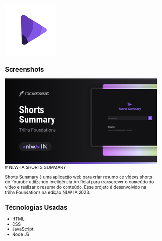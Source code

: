 
![Logo](public/logo.svg)


## Screenshots

![App Screenshot](public/layout.png)# NLW-IA SHORTS SUMMARY

Shorts Summary é uma aplicação web para criar resumo de vídeos shorts do Youtube utilizando Inteligência Artificial para transcrever o conteúdo do vídeo e realizar o resumo do conteúdo. Esse projeto é desenvolvido na trilha Foundations na edição NLW IA 2023.


## Técnologias Usadas

- HTML
- CSS
- JavaScript
- Node JS

